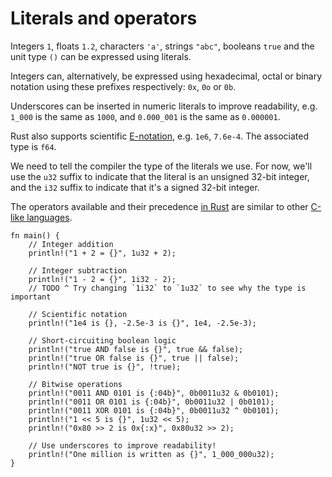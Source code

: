 # Literals and operators

Integers `1`, floats `1.2`, characters `'a'`, strings `"abc"`, booleans `true`
and the unit type `()` can be expressed using literals.

Integers can, alternatively, be expressed using hexadecimal, octal or binary
notation using these prefixes respectively: `0x`, `0o` or `0b`.

Underscores can be inserted in numeric literals to improve readability, e.g.
`1_000` is the same as `1000`, and `0.000_001` is the same as `0.000001`.

Rust also supports scientific [E-notation][enote], e.g. `1e6`, `7.6e-4`. The
associated type is `f64`.

We need to tell the compiler the type of the literals we use. For now,
we'll use the `u32` suffix to indicate that the literal is an unsigned 32-bit
integer, and the `i32` suffix to indicate that it's a signed 32-bit integer.

The operators available and their precedence [in Rust][rust op-prec] are similar
to other [C-like languages][op-prec].

```rust,editable
fn main() {
    // Integer addition
    println!("1 + 2 = {}", 1u32 + 2);

    // Integer subtraction
    println!("1 - 2 = {}", 1i32 - 2);
    // TODO ^ Try changing `1i32` to `1u32` to see why the type is important

    // Scientific notation
    println!("1e4 is {}, -2.5e-3 is {}", 1e4, -2.5e-3);

    // Short-circuiting boolean logic
    println!("true AND false is {}", true && false);
    println!("true OR false is {}", true || false);
    println!("NOT true is {}", !true);

    // Bitwise operations
    println!("0011 AND 0101 is {:04b}", 0b0011u32 & 0b0101);
    println!("0011 OR 0101 is {:04b}", 0b0011u32 | 0b0101);
    println!("0011 XOR 0101 is {:04b}", 0b0011u32 ^ 0b0101);
    println!("1 << 5 is {}", 1u32 << 5);
    println!("0x80 >> 2 is 0x{:x}", 0x80u32 >> 2);

    // Use underscores to improve readability!
    println!("One million is written as {}", 1_000_000u32);
}
```

[enote]: https://en.wikipedia.org/wiki/Scientific_notation#E_notation
[rust op-prec]: https://doc.rust-lang.org/reference/expressions.html#expression-precedence
[op-prec]: https://en.wikipedia.org/wiki/Operator_precedence#Programming_languages
